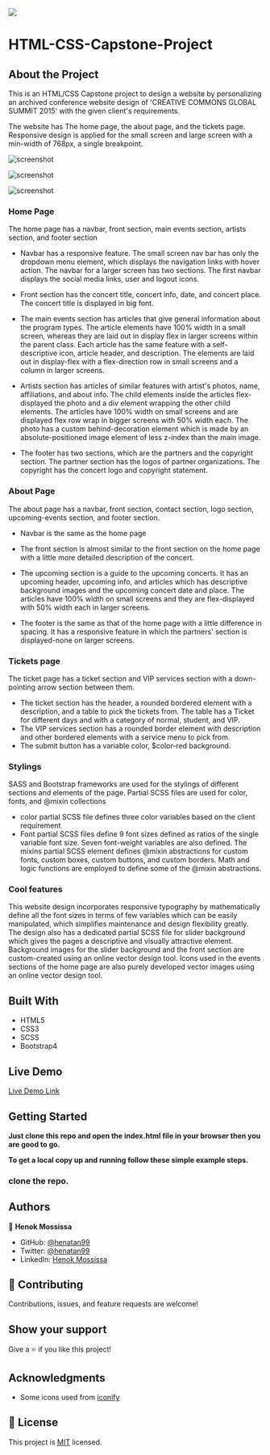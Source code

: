 ![](https://img.shields.io/badge/Microverse-blueviolet)

# HTML-CSS-Capstone-Project
## About the Project 
This is an HTML/CSS Capstone project to design a website by personalizing an archived conference website design of 'CREATIVE COMMONS GLOBAL SUMMIT 2015' with the given client's requirements. 

The website has The home page, the about page, and the tickets page. Responsive design is applied for the small screen and large screen with a min-width of 768px, a single breakpoint.

![screenshot](assets/images/screencapture-henatan99-github-io-HTML-CSS-Capstone-Project-2020-11-02-14_06_12.png)

![screenshot](assets/images/screencapture-henatan99-github-io-HTML-CSS-Capstone-Project-about-html-2020-11-02-14_59_59.png)

![screenshot](assets/images/screencapture-chrome-extension-fdpohaocaechififmbbbbbknoalclacl-capture-html-2020-11-02-15_01_20.png)

### Home Page 
The home page has a navbar, front section, main events section, artists section, and footer section
  - Navbar has a responsive feature. The small screen nav bar has only the dropdown menu element, 
  which displays the navigation links with hover action. The navbar for a larger screen has two sections. The first navbar displays the social media links, user and logout icons. 

  - Front section has the concert title, concert info, date, and concert place. The concert title is displayed in big font. 

  - The main events section has articles that give general information about the program types. The article elements have 100% width in a small screen, whereas they are laid out in display flex in larger screens within the parent class. Each article has the same feature with a self-descriptive icon, article header, and description. The elements are laid out in display-flex with a flex-direction row in small screens and a column in larger screens. 

  - Artists section has articles of similar features with artist's photos, name, affiliations, and about info. The child elements inside the articles flex-displayed the photo and a div element wrapping the other child elements. The articles have 100% width on small screens and are displayed flex row wrap in bigger screens with 50% width each. The photo has a custom behind-decoration element which is made by an absolute-positioned image element of less z-index than the main image. 
  
  - The footer has two sections, which are the partners and the copyright section. The partner section has the logos of partner organizations. The copyright has the concert logo and copyright statement. 

 
  ### About Page 
  The about page has a navbar, front section, contact section, logo section, upcoming-events section, and footer section.
  - Navbar is the same as the home page

  - The front section is almost similar to the front section on the home page with a little more detailed description of the concert.  

  - The upcoming section is a guide to the upcoming concerts. It has an upcoming header, upcoming info, and articles which has descriptive background images and the upcoming concert date and place. The articles have 100% width on small screens and they are flex-displayed with 50% width each in larger screens. 

  - The footer is the same as that of the home page with a little difference in spacing. It has a responsive feature in which the partners' section is displayed-none on larger screens.   

  ### Tickets page 
  The ticket page has a ticket section and VIP services section with a down-pointing arrow section between them.
  - The ticket section has the header, a rounded bordered element with a description, and a table to pick the tickets from. The table has a Ticket for different days and with a category of normal, student, and VIP.  
  - The VIP services section has a rounded border element with description and other bordered elements with a service menu to pick from. 
  - The submit button has a variable color, $color-red background. 

  ### Stylings 
  SASS and Bootstrap frameworks are used for the stylings of different sections and elements of the page. 
  Partial SCSS files are used for color, fonts, and @mixin collections
   - color partial SCSS file defines three color variables based on the client requirement 
   - Font partial SCSS files define 9 font sizes defined as ratios of the single variable font size. Seven font-weight variables are also defined. 
  The mixins partial SCSS element defines @mixin abstractions for custom fonts, custom boxes, custom buttons, and custom borders. Math and logic functions are employed to define some of the @mixin abstractions. 

  ### Cool features 
  This website design incorporates responsive typography by mathematically define all the font sizes in terms of few variables which can be easily manipulated, which simplifies maintenance and design flexibility greatly. 
  The design also has a dedicated partial SCSS file for slider background which gives the pages a descriptive and visually attractive element. 
  Background images for the slider background and the front section are custom-created using an online vector design tool. 
  Icons used in the events sections of the home page are also purely developed vector images using an online vector design tool. 
  
## Built With

- HTML5
- CSS3
- SCSS 
- Bootstrap4

## Live Demo

[Live Demo Link](https://henatan99.github.io/HTML-CSS-Capstone-Project/) 


## Getting Started

**Just clone this repo and open the index.html file in your browser then you are good to go.**


**To get a local copy up and running follow these simple example steps.**

### clone the repo.


## Authors

👤 **Henok Mossissa**

- GitHub: [@henatan99](https://github.com/henatan99)
- Twitter: [@henatan99](https://twitter.com/henatan99)
- LinkedIn: [Henok Mossissa](https://www.linkedin.com/in/henok-mekonnen-2a251613/)


## 🤝 Contributing

Contributions, issues, and feature requests are welcome!

## Show your support

Give a ⭐️ if you like this project!

## Acknowledgments

- Some icons used from [iconify](https://iconify.design/)

## 📝 License

This project is [MIT](./LICENSE) licensed. 
